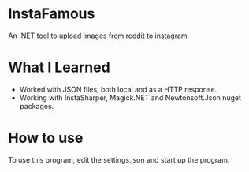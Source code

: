 # InstaFamous

An .NET tool to upload images from reddit to instagram

# What I Learned

* Worked with JSON files, both local and as a HTTP response.
* Working with InstaSharper, Magick.NET and Newtonsoft.Json nuget packages.

# How to use

To use this program, edit the settings.json and start up the program.